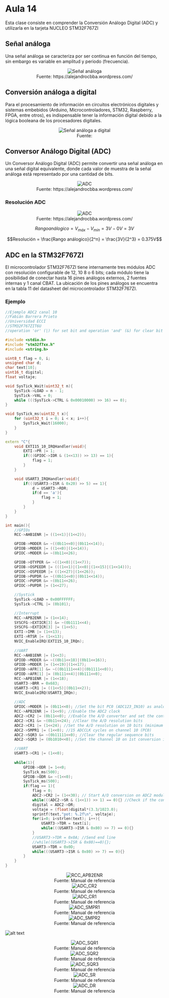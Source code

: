 <h1>Aula 14</h1>

Esta clase consiste en comprender la Conversión Análogo Digital (ADC) y utilizarla en la tarjeta NUCLEO STM32F767ZI

<h2>Señal análoga</h2>

Una señal análoga se caracteriza por ser continua en función del tiempo, sin embargo es variable en amplitud y periodo (frecuencia).

<div align="center">
<img src="Imagenes/image.png" alt="Señal análoga"/>
<br>
<figcaption>Fuente: https://alejandrocbba.wordpress.com/</figcaption>
</div>

<h2>Conversión análoga a digital</h2>

Para el procesamiento de información en circuitos electrónicos digitales y sistemas embebidos (Arduino, Microcontroladores, STM32, Raspberry, FPGA, entre otros), es indispensable tener la información digital debido a la lógica booleana de los procesadores digitales.

<div align="center">
<img src="Imagenes/image-1.png" alt="Señal análoga a digital"/>
<br>
<figcaption>Fuente: </figcaption>
</div>

<h2>Conversor Análogo Digital (ADC)</h2>

Un Conversor Análogo Digital (ADC) permite convertir una señal análoga en una señal digital equivalente, donde cada valor de muestra de la señal análoga está representado por una cantidad de bits. 

<div align="center">
<img src="Imagenes/image-2.png" alt="ADC"/>
<br>
<figcaption>Fuente: https://alejandrocbba.wordpress.com/</figcaption>
</div>

<h3>Resolución ADC</h3>

<div align="center">
<img src="Imagenes/image-3.png" alt="ADC"/>
<br>
<figcaption>Fuente: https://alejandrocbba.wordpress.com/</figcaption>
</div>

$$Rango análogico = V_{máx} - V_{mín} = 3V - 0V = 3V$$

$$Resolución = \frac{Rango análogico}{2^n} = \frac{3V}{2^3} = 0.375V$$

<h2>ADC en la STM32F767ZI</h2>

El microcontrolador STM32F767ZI tiene internamente tres módulos ADC con resolución configurable de 12, 10 8 o 6 bits; cada módulo tiene la posibilidad de conectar hasta 16 pines análogos externos, 2 fuentes internas y 1 canal CBAT. La ubicación de los pines análogos se encuentra en la tabla 11 del datasheet del microcontrolador STM32F767ZI.

<h3>Ejemplo</h3>

```c++
//Ejemplo ADC2 canal 10
//Fabián Barrera Prieto
//Universidad ECCI
//STM32F767ZIT6U
//operation 'or' (|) for set bit and operation 'and' (&) for clear bit

#include <stdio.h>
#include "stm32f7xx.h"
#include <string.h>

uint8_t flag = 0, i;
unsigned char d;
char text[10];
uint16_t digital;
float voltaje;

void SysTick_Wait(uint32_t n){
    SysTick->LOAD = n - 1; 
    SysTick->VAL = 0; 
    while (((SysTick->CTRL & 0x00010000) >> 16) == 0); 
}

void SysTick_ms(uint32_t x){
    for (uint32_t i = 0; i < x; i++){
        SysTick_Wait(16000); 
    }
}

extern "C"{
    void EXTI15_10_IRQHandler(void){
        EXTI->PR |= 1;
        if(((GPIOC->IDR & (1<<13)) >> 13) == 1){
            flag = 1;
        }
    }

    void USART3_IRQHandler(void){ 
        if(((USART3->ISR & 0x20) >> 5) == 1){
            d = USART3->RDR;
            if(d == 'a'){
                flag = 1;
            }
        }
    }
}

int main(){
    //GPIOs
    RCC->AHB1ENR |= ((1<<1)|(1<<2)); 

    GPIOB->MODER &= ~((0b11<<0)|(0b11<<14));
    GPIOB->MODER |= ((1<<0)|(1<<14)); 
    GPIOC->MODER &= ~(0b11<<26);

    GPIOB->OTYPER &= ~((1<<0)|(1<<7));
    GPIOB->OSPEEDR |= (((1<<1)|(1<<0)|(1<<15)|(1<<14)));
    GPIOC->OSPEEDR |= ((1<<27)|(1<<26));
    GPIOB->PUPDR &= ~((0b11<<0)|(0b11<<14));
    GPIOC->PUPDR &= ~(0b11<<26);
    GPIOC->PUPDR |= (1<<27);

    //Systick
    SysTick->LOAD = 0x00FFFFFF; 
    SysTick->CTRL |= (0b101);

    //Interrupt
    RCC->APB2ENR |= (1<<14); 
    SYSCFG->EXTICR[3] &= ~(0b1111<<4); 
    SYSCFG->EXTICR[3] |= (1<<5); 
    EXTI->IMR |= (1<<13); 
    EXTI->RTSR |= (1<<13);
    NVIC_EnableIRQ(EXTI15_10_IRQn); 
        
    //UART
    RCC->AHB1ENR |= (1<<3); 
    GPIOD->MODER &= ~((0b11<<18)|(0b11<<16)); 
    GPIOD->MODER |= (1<<19)|(1<<17); 
    GPIOD->AFR[1] &= ~((0b1111<<4)|(0b1111<<0));
    GPIOD->AFR[1] |= (0b111<<4)|(0b111<<0); 
    RCC->APB1ENR |= (1<<18); 
    USART3->BRR = 0x683; 
    USART3->CR1 |= ((1<<5)|(0b11<<2)); 
    NVIC_EnableIRQ(USART3_IRQn); 
        
    //ADC
    GPIOC->MODER |= (0b11<<0); //Set the bit PC0 (ADC123_IN10) as analog mode		
    RCC->APB2ENR |= (1<<9); //Enable the ADC2 clock 
    ADC2->CR2 |= (0b11<<0); //Enable the A/D converter and set the continuous conversion mode
    ADC2->CR1 &= ~(0b11<<24); //Clear the A/D resolution bits 
    ADC2->CR1 |= (1<<24); //Set the A/D resolution on 10 bits (minimum 13 ADCCLK cycles)
    ADC2->SMPR1 |= (1<<0); //15 ADCCLK cycles on channel 10 (PC0)
    ADC2->SQR3 &= ~(0b11111<<0); //Clear the regular sequence bits 
    ADC2->SQR3 |= (0b1010<<0); //Set the channel 10 on 1st conversion in regular sequence 

    //UART
    USART3->CR1 |= (1<<0);
        
    while(1){
        GPIOB->ODR |= 1<<0; 
        SysTick_ms(500);
        GPIOB->ODR &= ~(1<<0);
        SysTick_ms(500);
        if(flag == 1){
            flag = 0;
            ADC2->CR2 |= (1<<30); // Start A/D conversion on ADC2 module for channel 10 on ADC2->SQR3 register
            while(((ADC2->SR & (1<<1)) >> 1) == 0){} //Check if the conversion is complete
            digital = ADC2->DR;
            voltaje = (float)digital*(3.3/1023.0);
            sprintf(text,"pot: %.2f\n", voltaje);
            for(i=0; i<strlen(text); i++){
                USART3->TDR = text[i]; 
                while(((USART3->ISR & 0x80) >> 7) == 0){}
            }
            //USART3->TDR = 0x0A; //Send end line
            //while((USART3->ISR & 0x80)==0){};
            USART3->TDR = 0x0D;
            while(((USART3->ISR & 0x80) >> 7) == 0){}
        }  
    }
}
```

<div align="center">
<img src="Imagenes/image-4.png" alt="RCC_APB2ENR"/>
<br>
<figcaption>Fuente: Manual de referencia</figcaption>
</div>

<div align="center">
<img src="Imagenes/image-5.png" alt="ADC_CR2"/>
<br>
<figcaption>Fuente: Manual de referencia</figcaption>
</div>

<div align="center">
<img src="Imagenes/image-6.png" alt="ADC_CR1"/>
<br>
<figcaption>Fuente: Manual de referencia</figcaption>
</div>

<div align="center">
<img src="Imagenes/image-7.png" alt="ADC_SMPR1"/>
<br>
<figcaption>Fuente: Manual de referencia</figcaption>
</div>

<div align="center">
<img src="Imagenes/image-8.png" alt="ADC_SMPR2"/>
<br>
<figcaption>Fuente: Manual de referencia</figcaption>
</div>

![alt text](image.png)
<div align="center">
<img src="Imagenes/image-12.png" alt="ADC_SQR1"/>
<br>
<figcaption>Fuente: Manual de referencia</figcaption>
</div>

<div align="center">
<img src="Imagenes/image-13.png" alt="ADC_SQR2"/>
<br>
<figcaption>Fuente: Manual de referencia</figcaption>
</div>

<div align="center">
<img src="Imagenes/image-9.png" alt="ADC_SQR3"/>
<br>
<figcaption>Fuente: Manual de referencia</figcaption>
</div>

<div align="center">
<img src="Imagenes/image-10.png" alt="ADC_SR"/>
<br>
<figcaption>Fuente: Manual de referencia</figcaption>
</div>

<div align="center">
<img src="Imagenes/image-11.png" alt="ADC_DR"/>
<br>
<figcaption>Fuente: Manual de referencia</figcaption>
</div>

